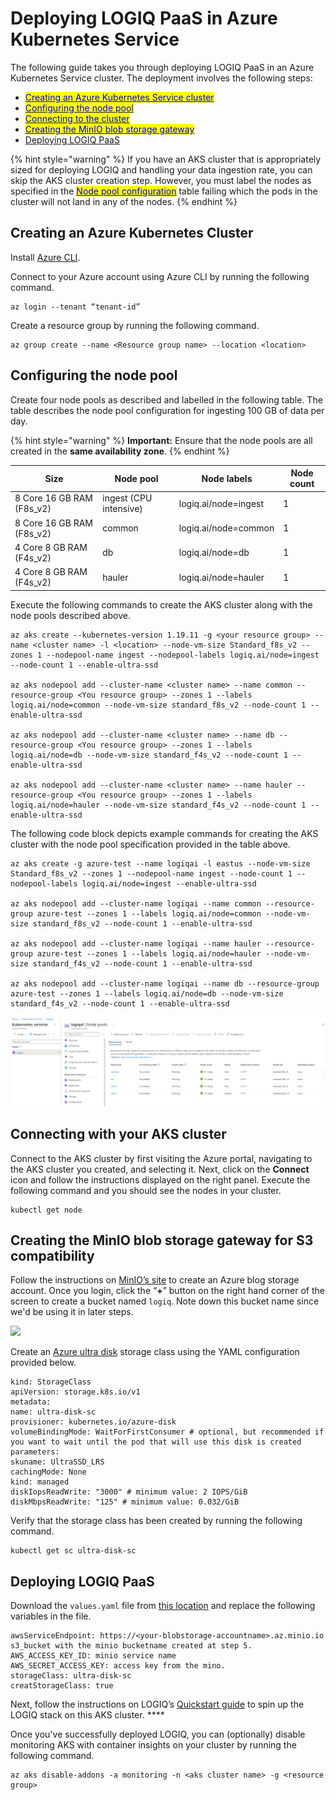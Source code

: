 # Deploying LOGIQ PaaS in Azure Kubernetes Service

The following guide takes you through deploying LOGIQ PaaS in an Azure Kubernetes Service cluster. The deployment involves the following steps:

* [<mark style="color:blue;">Creating an Azure Kubernetes Service cluster</mark>](deploying-logiq-paas-in-azure-kubernetes-service.md#creating-an-azure-kubernetes-cluster)<mark style="color:blue;"></mark>
* [<mark style="color:blue;">Configuring the node pool</mark>](deploying-logiq-paas-in-azure-kubernetes-service.md#configuring-the-node-pool)<mark style="color:blue;"></mark>
* <mark style="color:blue;"></mark>[<mark style="color:blue;">Connecting to the cluster</mark>](deploying-logiq-paas-in-azure-kubernetes-service.md#connecting-with-your-aks-cluster)<mark style="color:blue;"></mark>
* <mark style="color:blue;"></mark>[<mark style="color:blue;">Creating the MinIO blob storage gateway</mark>](deploying-logiq-paas-in-azure-kubernetes-service.md#creating-the-minio-blob-storage-gateway-for-s3-compatibility)<mark style="color:blue;"></mark>
* [Deploying LOGIQ PaaS](deploying-logiq-paas-in-azure-kubernetes-service.md#deploying-logiq-paas)

{% hint style="warning" %}
If you have an AKS cluster that is appropriately sized for deploying LOGIQ and handling your data ingestion rate, you can skip the AKS cluster creation step. However, you must label the nodes as specified in the [<mark style="color:blue;">Node pool configuration</mark>](deploying-logiq-paas-in-azure-kubernetes-service.md#node-pool-configuration) table failing which the pods in the cluster will not land in any of the nodes.&#x20;
{% endhint %}

## Creating an Azure Kubernetes Cluster

Install [Azure CLI](https://docs.microsoft.com/en-us/cli/azure/).

Connect to your Azure account using Azure CLI by running the following command.

```
az login --tenant “tenant-id”
```

Create a resource group by running the following command.

```
az group create --name <Resource group name> --location <location>
```

## Configuring the node pool

Create four node pools as described and labelled in the following table. The table describes the node pool configuration for ingesting 100 GB of data per day.

{% hint style="warning" %}
**Important:** Ensure that the node pools are all created in the **same availability zone**.
{% endhint %}

| **Size**                   | **Node pool**          | **Node labels**      | **Node count** |
| -------------------------- | ---------------------- | -------------------- | -------------- |
| 8 Core 16 GB RAM (F8s\_v2) | ingest (CPU intensive) | logiq.ai/node=ingest | 1              |
| 8 Core 16 GB RAM (F8s\_v2) | common                 | logiq.ai/node=common | 1              |
| 4 Core 8 GB RAM (F4s\_v2)  | db                     | logiq.ai/node=db     | 1              |
| 4 Core 8 GB RAM (F4s\_v2)  | hauler                 | logiq.ai/node=hauler | 1              |

Execute the following commands to create the AKS cluster along with the node pools described above.

```
az aks create --kubernetes-version 1.19.11 -g <your resource group> --name <cluster name> -l <location> --node-vm-size Standard_f8s_v2 --zones 1 --nodepool-name ingest --nodepool-labels logiq.ai/node=ingest --node-count 1 --enable-ultra-ssd

az aks nodepool add --cluster-name <cluster name> --name common --resource-group <You resource group> --zones 1 --labels logiq.ai/node=common --node-vm-size standard_f8s_v2 --node-count 1 --enable-ultra-ssd

az aks nodepool add --cluster-name <cluster name> --name db --resource-group <You resource group> --zones 1 --labels logiq.ai/node=db --node-vm-size standard_f4s_v2 --node-count 1 --enable-ultra-ssd

az aks nodepool add --cluster-name <cluster name> --name hauler --resource-group <You resource group> --zones 1 --labels logiq.ai/node=hauler --node-vm-size standard_f4s_v2 --node-count 1 --enable-ultra-ssd
```

The following code block depicts example commands for creating the AKS cluster with the node pool specification provided in the table above.

```
az aks create -g azure-test --name logiqai -l eastus --node-vm-size Standard_f8s_v2 --zones 1 --nodepool-name ingest --node-count 1 --nodepool-labels logiq.ai/node=ingest --enable-ultra-ssd

az aks nodepool add --cluster-name logiqai --name common --resource-group azure-test --zones 1 --labels logiq.ai/node=common --node-vm-size standard_f8s_v2 --node-count 1 --enable-ultra-ssd

az aks nodepool add --cluster-name logiqai --name hauler --resource-group azure-test --zones 1 --labels logiq.ai/node=hauler --node-vm-size standard_f4s_v2 --node-count 1 --enable-ultra-ssd

az aks nodepool add --cluster-name logiqai --name db --resource-group azure-test --zones 1 --labels logiq.ai/node=db --node-vm-size standard_f4s_v2 --node-count 1 --enable-ultra-ssd
```



![](<../.gitbook/assets/image (18) (1) (1).png>)

## Connecting with your AKS cluster

Connect to the AKS cluster by first visiting the Azure portal, navigating to the AKS cluster you created, and selecting it. Next, click on the **Connect** icon and follow the instructions displayed on the right panel. Execute the following command and you should see the nodes in your cluster.

```
kubectl get node
```

## Creating the MinIO blob storage gateway for S3 compatibility

Follow the instructions on [MinIO’s site](https://az.minio.io/index.html#deploy-minio-6) to create an Azure blog storage account. Once you login, click the “**+**” button on the right hand corner of the screen to create a bucket named `logiq`. Note down this bucket name since we'd be using it in later steps.&#x20;

![](https://lh5.googleusercontent.com/TOZYU86wNeRjxOZ9QmDu9jZHSleUQoZTqtRYFgQldthGDhmdNTOzMwyRlj6OUXB9KYPDeNNNe-007GbbedzFrc7-FlZK5X5zfGYQXhOdVAB5lDaMiMPo9VMt7XpeUzt16UXWrNrM)

Create an [Azure ultra disk](https://azure.microsoft.com/en-us/services/storage/blobs/) storage class using the YAML configuration provided below.&#x20;

```
kind: StorageClass
apiVersion: storage.k8s.io/v1
metadata:
name: ultra-disk-sc
provisioner: kubernetes.io/azure-disk
volumeBindingMode: WaitForFirstConsumer # optional, but recommended if you want to wait until the pod that will use this disk is created
parameters:
skuname: UltraSSD_LRS
cachingMode: None
kind: managed
diskIopsReadWrite: "3000" # minimum value: 2 IOPS/GiB
diskMbpsReadWrite: "125" # minimum value: 0.032/GiB
```

Verify that the storage class has been created by running the following command.&#x20;

```
kubectl get sc ultra-disk-sc
```

## Deploying LOGIQ PaaS

Download the `values.yaml` file from [this location](https://logiq-scripts.s3.ap-south-1.amazonaws.com/values.yaml) and replace the following variables in the file.

```
awsServiceEndpoint: https://<your-blobstorage-accountname>.az.minio.io
s3_bucket with the minio bucketname created at step 5.
AWS_ACCESS_KEY_ID: minio service name
AWS_SECRET_ACCESS_KEY: access key from the mino.
storageClass: ultra-disk-sc
creatStorageClass: true
```

Next, follow the instructions on LOGIQ’s [Quickstart guide](https://docs.logiq.ai/deploying-logiq/k8s-quickstart-guide) to spin up the LOGIQ stack on this AKS cluster.  **** &#x20;

Once you've successfully deployed LOGIQ, you can (optionally) disable monitoring AKS with container insights on your cluster by running the following command.&#x20;

```
az aks disable-addons -a monitoring -n <aks cluster name> -g <resource group>
```

